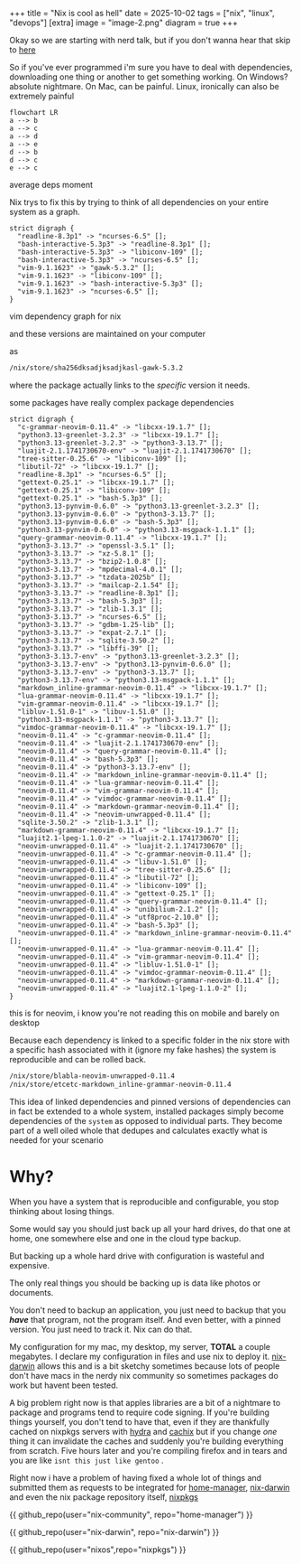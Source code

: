 +++
title = "Nix is cool as hell"
date = 2025-10-02
tags = ["nix", "linux", "devops"]
[extra]
image = "image-2.png"
diagram = true
+++

Okay so we are starting with nerd talk, but if you don't wanna hear that skip to [here](#why)



So if you've ever programmed i'm sure you have to deal with dependencies, downloading one thing or another to get something working. On Windows? absolute nightmare. On Mac, can be painful. Linux, ironically can also be extremely painful

```mermaid
flowchart LR
a --> b
a --> c
a --> d
a --> e
d --> b
d --> c
e --> c
```

<figcaption>average deps moment</figcaption>

Nix trys to fix this by trying to think of all dependencies on your entire system as a graph.

```graphviz
strict digraph {
  "readline-8.3p1" -> "ncurses-6.5" [];
  "bash-interactive-5.3p3" -> "readline-8.3p1" [];
  "bash-interactive-5.3p3" -> "libiconv-109" [];
  "bash-interactive-5.3p3" -> "ncurses-6.5" [];
  "vim-9.1.1623" -> "gawk-5.3.2" [];
  "vim-9.1.1623" -> "libiconv-109" [];
  "vim-9.1.1623" -> "bash-interactive-5.3p3" [];
  "vim-9.1.1623" -> "ncurses-6.5" [];
}
```

<figcaption>vim dependency graph for nix</figcaption>

and these versions are maintained on your computer

as 

```bash
/nix/store/sha256dksadjksadjkasl-gawk-5.3.2
```

where the package actually links to the *specific* version it needs.



some packages have really complex package dependencies

```graphviz
strict digraph {
  "c-grammar-neovim-0.11.4" -> "libcxx-19.1.7" [];
  "python3.13-greenlet-3.2.3" -> "libcxx-19.1.7" [];
  "python3.13-greenlet-3.2.3" -> "python3-3.13.7" [];
  "luajit-2.1.1741730670-env" -> "luajit-2.1.1741730670" [];
  "tree-sitter-0.25.6" -> "libiconv-109" [];
  "libutil-72" -> "libcxx-19.1.7" [];
  "readline-8.3p1" -> "ncurses-6.5" [];
  "gettext-0.25.1" -> "libcxx-19.1.7" [];
  "gettext-0.25.1" -> "libiconv-109" [];
  "gettext-0.25.1" -> "bash-5.3p3" [];
  "python3.13-pynvim-0.6.0" -> "python3.13-greenlet-3.2.3" [];
  "python3.13-pynvim-0.6.0" -> "python3-3.13.7" [];
  "python3.13-pynvim-0.6.0" -> "bash-5.3p3" [];
  "python3.13-pynvim-0.6.0" -> "python3.13-msgpack-1.1.1" [];
  "query-grammar-neovim-0.11.4" -> "libcxx-19.1.7" [];
  "python3-3.13.7" -> "openssl-3.5.1" [];
  "python3-3.13.7" -> "xz-5.8.1" [];
  "python3-3.13.7" -> "bzip2-1.0.8" [];
  "python3-3.13.7" -> "mpdecimal-4.0.1" [];
  "python3-3.13.7" -> "tzdata-2025b" [];
  "python3-3.13.7" -> "mailcap-2.1.54" [];
  "python3-3.13.7" -> "readline-8.3p1" [];
  "python3-3.13.7" -> "bash-5.3p3" [];
  "python3-3.13.7" -> "zlib-1.3.1" [];
  "python3-3.13.7" -> "ncurses-6.5" [];
  "python3-3.13.7" -> "gdbm-1.25-lib" [];
  "python3-3.13.7" -> "expat-2.7.1" [];
  "python3-3.13.7" -> "sqlite-3.50.2" [];
  "python3-3.13.7" -> "libffi-39" [];
  "python3-3.13.7-env" -> "python3.13-greenlet-3.2.3" [];
  "python3-3.13.7-env" -> "python3.13-pynvim-0.6.0" [];
  "python3-3.13.7-env" -> "python3-3.13.7" [];
  "python3-3.13.7-env" -> "python3.13-msgpack-1.1.1" [];
  "markdown_inline-grammar-neovim-0.11.4" -> "libcxx-19.1.7" [];
  "lua-grammar-neovim-0.11.4" -> "libcxx-19.1.7" [];
  "vim-grammar-neovim-0.11.4" -> "libcxx-19.1.7" [];
  "libluv-1.51.0-1" -> "libuv-1.51.0" [];
  "python3.13-msgpack-1.1.1" -> "python3-3.13.7" [];
  "vimdoc-grammar-neovim-0.11.4" -> "libcxx-19.1.7" [];
  "neovim-0.11.4" -> "c-grammar-neovim-0.11.4" [];
  "neovim-0.11.4" -> "luajit-2.1.1741730670-env" [];
  "neovim-0.11.4" -> "query-grammar-neovim-0.11.4" [];
  "neovim-0.11.4" -> "bash-5.3p3" [];
  "neovim-0.11.4" -> "python3-3.13.7-env" [];
  "neovim-0.11.4" -> "markdown_inline-grammar-neovim-0.11.4" [];
  "neovim-0.11.4" -> "lua-grammar-neovim-0.11.4" [];
  "neovim-0.11.4" -> "vim-grammar-neovim-0.11.4" [];
  "neovim-0.11.4" -> "vimdoc-grammar-neovim-0.11.4" [];
  "neovim-0.11.4" -> "markdown-grammar-neovim-0.11.4" [];
  "neovim-0.11.4" -> "neovim-unwrapped-0.11.4" [];
  "sqlite-3.50.2" -> "zlib-1.3.1" [];
  "markdown-grammar-neovim-0.11.4" -> "libcxx-19.1.7" [];
  "luajit2.1-lpeg-1.1.0-2" -> "luajit-2.1.1741730670" [];
  "neovim-unwrapped-0.11.4" -> "luajit-2.1.1741730670" [];
  "neovim-unwrapped-0.11.4" -> "c-grammar-neovim-0.11.4" [];
  "neovim-unwrapped-0.11.4" -> "libuv-1.51.0" [];
  "neovim-unwrapped-0.11.4" -> "tree-sitter-0.25.6" [];
  "neovim-unwrapped-0.11.4" -> "libutil-72" [];
  "neovim-unwrapped-0.11.4" -> "libiconv-109" [];
  "neovim-unwrapped-0.11.4" -> "gettext-0.25.1" [];
  "neovim-unwrapped-0.11.4" -> "query-grammar-neovim-0.11.4" [];
  "neovim-unwrapped-0.11.4" -> "unibilium-2.1.2" [];
  "neovim-unwrapped-0.11.4" -> "utf8proc-2.10.0" [];
  "neovim-unwrapped-0.11.4" -> "bash-5.3p3" [];
  "neovim-unwrapped-0.11.4" -> "markdown_inline-grammar-neovim-0.11.4" [];
  "neovim-unwrapped-0.11.4" -> "lua-grammar-neovim-0.11.4" [];
  "neovim-unwrapped-0.11.4" -> "vim-grammar-neovim-0.11.4" [];
  "neovim-unwrapped-0.11.4" -> "libluv-1.51.0-1" [];
  "neovim-unwrapped-0.11.4" -> "vimdoc-grammar-neovim-0.11.4" [];
  "neovim-unwrapped-0.11.4" -> "markdown-grammar-neovim-0.11.4" [];
  "neovim-unwrapped-0.11.4" -> "luajit2.1-lpeg-1.1.0-2" [];
}
```

<figcaption>this is for neovim, i know you're not reading this on mobile and barely on desktop</figcaption>

Because each dependency is linked to a specific folder in the nix store with a specific hash associated with it (ignore my fake hashes) the system is reproducible and can be rolled back.

```bash
/nix/store/blabla-neovim-unwrapped-0.11.4
/nix/store/etcetc-markdown_inline-grammar-neovim-0.11.4
```

This idea of linked dependencies and pinned versions of dependencies can in fact be extended to a whole system, installed packages simply become dependencies of the `system` as opposed to individual parts. They become part of a well oiled whole that dedupes and calculates exactly what is needed for your scenario

# Why?

When you have a system that is reproducible and configurable, you stop thinking about losing things. 

Some would say you should just back up all your hard drives, do that one at home, one somewhere else and one in the cloud type backup.

But backing up a whole hard drive with configuration is wasteful and expensive.

The only real things you should be backing up is data like photos or documents.

You don't need to backup an application, you just need to backup that you ***have*** that program, not the program itself. And even better, with a pinned version. You just need to track it. Nix can do that.

 My configuration for my mac, my desktop, my server, **TOTAL** a couple megabytes. I declare my configuration in files and use nix to deploy it. [nix-darwin](https://github.com/nix-darwin/nix-darwin) allows this and is a bit sketchy sometimes because lots of people don't have macs in the nerdy nix community so sometimes packages do work but havent been tested. 

A big problem right now is that apples libraries are a bit of a nightmare to package and programs tend to require code signing. If you're building things yourself, you don't tend to have that, even if they are thankfully cached on nixpkgs servers with [hydra](https://hydra.nixos.org) and [cachix](https://cache.nixos.org) but if you change *one* thing it can invalidate the caches and suddenly you're building everything from scratch. Five hours later and you're compiling firefox and in tears and you are like `isnt this just like gentoo` .



Right now i have a problem of having fixed a whole lot of things and submitted them as requests to be integrated  for [home-manager](https://github.com/nix-community/home-manager), [nix-darwin](https://github.com/nix-darwin/nix-darwin) and even the nix package repository itself,  [nixpkgs](https://github.com/nixos/nixpkgs)

{{ github_repo(user="nix-community", repo="home-manager") }}

{{ github_repo(user="nix-darwin", repo="nix-darwin") }}

{{ github_repo(user="nixos",repo="nixpkgs") }}